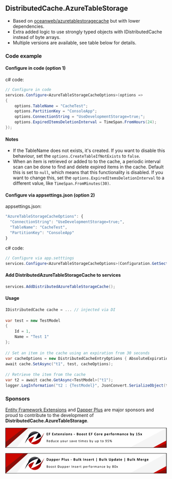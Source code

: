 ﻿## DistributedCache.AzureTableStorage

* Based on [oceanweb/azuretablestoragecache](https://gitlab.com/oceanweb/azuretablestoragecache) but with lower dependencies.
* Extra added logic to use strongly typed objects with IDistributedCache instead of byte arrays.
* Multiple versions are available, see table below for details.


### Code example

#### Configure in code (option 1)
c# code:
``` c#
// Configure in code
services.Configure<AzureTableStorageCacheOptions>(options =>
{
    options.TableName = "CacheTest";
    options.PartitionKey = "ConsoleApp";
    options.ConnectionString = "UseDevelopmentStorage=true;";
    options.ExpiredItemsDeletionInterval = TimeSpan.FromHours(24);
});
```

#### Notes

- If the TableName does not exists, it's created. If you want to disable this behaviour, set the `options.CreateTableIfNotExists` to `false`.
- When an item is retrieved or added to to the cache, a periodic interval scan can be done to find and delete expired items in the cache. Default this is set to `null`, which means that this functionality is disabled. If you want to change this, set the `options.ExpiredItemsDeletionInterval` to a different value, like `TimeSpan.FromMinutes(30)`.

#### Configure via appsettings.json (option 2)

appsettings.json:
``` js
"AzureTableStorageCacheOptions": {
  "ConnectionString": "UseDevelopmentStorage=true;",
  "TableName": "CacheTest",
  "PartitionKey": "ConsoleApp"
}
```

c# code:
``` c#
// Configure via app.setttings
services.Configure<AzureTableStorageCacheOptions>(Configuration.GetSection("AzureTableStorageCacheOptions"));
```

#### Add DistributedAzureTableStorageCache to services
``` c#
services.AddDistributedAzureTableStorageCache();
```

#### Usage

``` c#
IDistributedCache cache = ... // injected via DI

var test = new TestModel
{
    Id = 1,
    Name = "Test 1"
};

// Set an item in the cache using an expiration from 30 seconds
var cacheOptions = new DistributedCacheEntryOptions { AbsoluteExpirationRelativeToNow = TimeSpan.FromSeconds(30) };
await cache.SetAsync("t1", test, cacheOptions);

// Retrieve the item from the cache
var t2 = await cache.GetAsync<TestModel>("t1");
logger.LogInformation("t2 : {TestModel}", JsonConvert.SerializeObject(t2));
```


### Sponsors

[Entity Framework Extensions](https://entityframework-extensions.net/?utm_source=StefH) and [Dapper Plus](https://dapper-plus.net/?utm_source=StefH) are major sponsors and proud to contribute to the development of **DistributedCache.AzureTableStorage**.

[![Entity Framework Extensions](https://raw.githubusercontent.com/StefH/resources/main/sponsor/entity-framework-extensions-sponsor.png)](https://entityframework-extensions.net/bulk-insert?utm_source=StefH)

[![Dapper Plus](https://raw.githubusercontent.com/StefH/resources/main/sponsor/dapper-plus-sponsor.png)](https://dapper-plus.net/bulk-insert?utm_source=StefH)